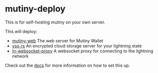 # mutiny-deploy

This is for self-hosting mutiny on your own server.

This will deploy:

- [mutiny-web](https://github.com/MutinyWallet/mutiny-web) The web server for Mutiny Wallet
- [vss-rs](https://github.com/MutinyWallet/vss-rs) An encrypted cloud storage server for your lightning state
- [ln-websocket-proxy](https://github.com/MutinyWallet/ln-websocket-proxy) A websocket proxy for connecting to the
  lightning network

Check out the [docs](docs/setup-docs.md) for more information on how to set this up.
